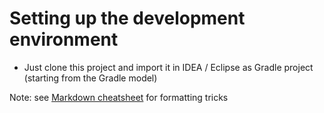 # Setting up the development environment

* Just clone this project and import it in IDEA / Eclipse as Gradle project (starting from the Gradle model)

Note: see [Markdown cheatsheet](https://github.com/adam-p/markdown-here/wiki/Markdown-Cheatsheet) for formatting tricks